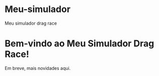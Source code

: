 # Meu-simulador
Meu simulador drag race 
<!DOCTYPE html>
<html lang="pt-br">
<head>
    <meta charset="UTF-8">
    <title>Meu Drag Race Simulator</title>
</head>
<body>
    <h1>Bem-vindo ao Meu Simulador Drag Race!</h1>
    <p>Em breve, mais novidades aqui.</p>
</body>
</html>
